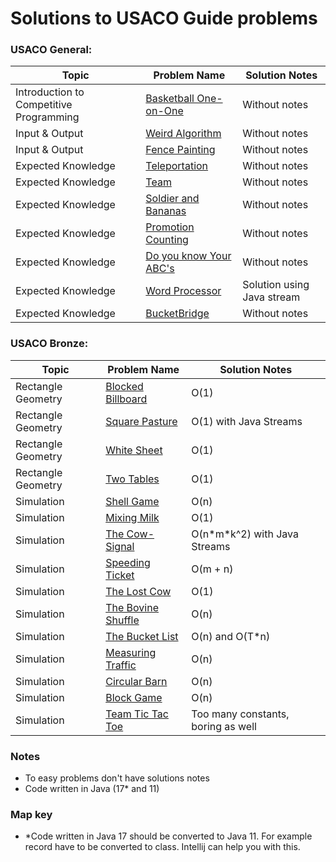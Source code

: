 # Solutions to USACO Guide problems

### USACO General:

| Topic                                   | Problem Name                       | Solution Notes             |
|-----------------------------------------|------------------------------------|----------------------------|
| Introduction to Competitive Programming | [Basketball One-on-One][BaskOoO]   | Without notes              |
| Input & Output                          | [Weird Algorithm][WeiAlg]          | Without notes              |
| Input & Output                          | [Fence Painting][FenceP]           | Without notes              |
| Expected Knowledge                      | [Teleportation][Telep]             | Without notes              |
| Expected Knowledge                      | [Team][TeamEx]                     | Without notes              |
| Expected Knowledge                      | [Soldier and Bananas][SoldierAB]   | Without notes              |
| Expected Knowledge                      | [Promotion Counting][PromC]        | Without notes              |
| Expected Knowledge                      | [Do you know Your ABC's][DoYKYABC] | Without notes              |
| Expected Knowledge                      | [Word Processor][WordPro]          | Solution using Java stream |
| Expected Knowledge                      | [BucketBridge][BucketB]            | Without notes              |

[BaskOoO]: src/general/BasketBallOneOnOne.java

[WeiAlg]: src/general/WeirdAlgorithm.java

[FenceP]: src/general/FencePainting.java

[FenceP]: src/general/FencePainting.java

[Telep]: src/general/Teleportation.java

[TeamEx]: src/general/Team.java

[SoldierAB]: src/general/SoldierAndBananas.java

[PromC]: src/general/PromotionCounting.java

[DoYKYABC]: src/general/DoYouKnowYourABCs.java

[WordPro]: src/general/WordProcessor.java

[BucketB]: src/general/BucketBridge.java

### USACO Bronze:

| Topic              | Problem Name                           | Solution Notes                     |
|--------------------|----------------------------------------|------------------------------------|
| Rectangle Geometry | [Blocked Billboard][BlockedB]          | O(1)                               |
| Rectangle Geometry | [Square Pasture][SquarePas]            | O(1) with Java Streams             |
| Rectangle Geometry | [White Sheet][WhiteSheet]              | O(1)                               |
| Rectangle Geometry | [Two Tables][TwoTables]                | O(1)                               |
| Simulation         | [Shell Game][ShellGame]                | O(n)                               |
| Simulation         | [Mixing Milk][MixingMilk]              | O(1)                               |
| Simulation         | [The Cow-Signal][TheCowSignal]         | O(n\*m\*k^2) with Java Streams     |
| Simulation         | [Speeding Ticket][SpeedingTicket]      | O(m + n)                           |
| Simulation         | [The Lost Cow][TheLostCow]             | O(1)                               |
| Simulation         | [The Bovine Shuffle][TheBovineShuffle] | O(n)                               |
| Simulation         | [The Bucket List][TheBucketList]       | O(n) and O(T*n)                    |
| Simulation         | [Measuring Traffic][MeasuringTraffic]  | O(n)                               |
| Simulation         | [Circular Barn][CircularBarn]          | O(n)                               |
| Simulation         | [Block Game][BlockGame]                | O(n)                               |
| Simulation         | [Team Tic Tac Toe][TeamTicTacToe]      | Too many constants, boring as well |

[BlockedB]: src/bronze/BlockedBillboard.java

[SquarePas]: src/bronze/SquarePasture.java

[WhiteSheet]: src/bronze/WhiteSheet.java

[TwoTables]: src/bronze/TwoTables.java

[ShellGame]: src/bronze/ShellGame.java

[MixingMilk]:src/bronze/MixingMilk.java

[TheCowSignal]:src/bronze/TheCowSignal.java

[SpeedingTicket]:src/bronze/SpeedingTicket.java

[TheLostCow]:src/bronze/TheLostCow.java

[TheBovineShuffle]:src/bronze/TheBovineShuffle.java

[TheBucketList]:src/bronze/TheBucketList.java

[MeasuringTraffic]:src/bronze/MeasuringTraffic.java

[CircularBarn]:src/bronze/CircularBarn.java

[BlockGame]:src/bronze/BlockGame.java

[TeamTicTacToe]:src/bronze/TeamTicTacToe.java

### Notes

* To easy problems don't have solutions notes
* Code written in Java (17* and 11)

### Map key

* \*Code written in Java 17 should be converted to Java 11. For example record have to be converted to class. Intellij
  can help you with this.
